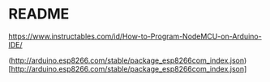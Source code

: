 # README

https://www.instructables.com/id/How-to-Program-NodeMCU-on-Arduino-IDE/

(http://arduino.esp8266.com/stable/package_esp8266com_index.json)[http://arduino.esp8266.com/stable/package_esp8266com_index.json]
